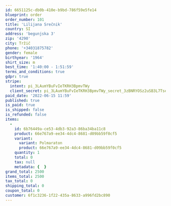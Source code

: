 ```yaml
---
id: 6651125c-db0b-410e-b9bd-786f59e5fe14
blueprint: order
order_number: 101
title: 'Lilijana Srečnik'
country: SI
address: 'begunjska 3'
zip: '4290'
city: Tržič
phone: '+34031875782'
gender: female
birthyear: '1964'
shirt_size: m
best_time: '1:40:00 - 1:51:59'
terms_and_conditions: true
gdpr: true
stripe:
  intent: pi_3LAumYBuFvIeTKRH3BpmvTWy
  client_secret: pi_3LAumYBuFvIeTKRH3BpmvTWy_secret_3zBNRYOSz2uSB3L7TselLfrDV
paid_date: '2022-06-15 11:59'
published: true
is_paid: true
is_shipped: false
is_refunded: false
items:
  -
    id: 6b76449a-ce53-4db3-92a3-86ba34ba11c8
    product: 66e767a9-ee34-4dc4-8681-d09bb59f0cf5
    variant:
      variant: Polmaraton
      product: 66e767a9-ee34-4dc4-8681-d09bb59f0cf5
    quantity: 1
    total: 0
    tax: null
    metadata: {  }
grand_total: 2500
items_total: 2500
tax_total: 0
shipping_total: 0
coupon_total: 0
customer: 6f1c3236-1f22-435a-8633-a996fd2bc890
---
```

